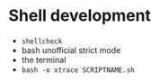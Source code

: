 Shell development
=================

* `shellcheck`
* bash unofficial strict mode
* the terminal
* `bash -o xtrace SCRIPTNAME.sh`
